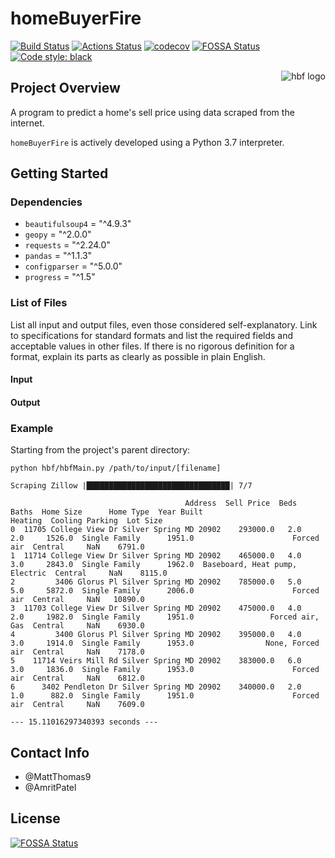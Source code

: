 # homeBuyerFire
[![Build Status](https://travis-ci.com/MattThomas9/Home-Buyer-Fire.svg?branch=master)](https://travis-ci.com/MattThomas9/Home-Buyer-Fire)
[![Actions Status](https://github.com/MattThomas9/Home-Buyer-Fire/workflows/Lint/badge.svg)](https://github.com/MattThomas9/Home-Buyer-Fire/actions)
[![codecov](https://codecov.io/gh/MattThomas9/Home-Buyer-Fire/branch/master/graph/badge.svg?token=5AJUA8I31G)](https://codecov.io/gh/MattThomas9/Home-Buyer-Fire/)
[![FOSSA Status](https://app.fossa.com/api/projects/git%2Bgithub.com%2FMattThomas9%2FHome-Buyer-Fire.svg?type=shield)](https://app.fossa.com/projects/git%2Bgithub.com%2FMattThomas9%2FHome-Buyer-Fire?ref=badge_shield)
[![Code style: black](https://img.shields.io/badge/code%20style-black-000000.svg)](https://github.com/psf/black)

<a href="https://pypi.org/project/hbf/"><img src="https://docs.google.com/drawings/d/e/2PACX-1vR8jfxdu85njA8C-Fvv0QCGoNrIn8swDLRArTq0IZqmbz9K0_Qe-eHAJJn0OCaIJfUiU8U6EQ4rl7y2/pub?w=229&h=278" alt="hbf logo" align="right" /></a>

## Project Overview

A program to predict a home's sell price using data scraped from the internet.

`homeBuyerFire` is actively developed using a Python 3.7 interpreter.

## Getting Started

### Dependencies

- `beautifulsoup4` = "^4.9.3"
- `geopy` = "^2.0.0"
- `requests` = "^2.24.0"
- `pandas` = "^1.1.3"
- `configparser` = "^5.0.0"
- `progress` = "^1.5"

### List of Files

List all input and output files, even those considered self-explanatory. Link to specifications for standard formats and list the required fields and acceptable values in other files. If there is no rigorous definition for a format, explain its parts as clearly as possible in plain English.

#### Input

#### Output

### Example

Starting from the project's parent directory:

```
python hbf/hbfMain.py /path/to/input/[filename]
```

```
Scraping Zillow |████████████████████████████████| 7/7

                                       Address  Sell Price  Beds  Baths  Home Size      Home Type  Year Built                         Heating  Cooling Parking  Lot Size
0  11705 College View Dr Silver Spring MD 20902    293000.0   2.0    2.0     1526.0  Single Family      1951.0                      Forced air  Central     NaN    6791.0
1  11714 College View Dr Silver Spring MD 20902    465000.0   4.0    3.0     2843.0  Single Family      1962.0  Baseboard, Heat pump, Electric  Central     NaN    8115.0
2         3406 Glorus Pl Silver Spring MD 20902    785000.0   5.0    5.0     5872.0  Single Family      2006.0                      Forced air  Central     NaN   10890.0
3  11703 College View Dr Silver Spring MD 20902    475000.0   4.0    2.0     1982.0  Single Family      1951.0                 Forced air, Gas  Central     NaN    6930.0
4         3400 Glorus Pl Silver Spring MD 20902    395000.0   4.0    3.0     1914.0  Single Family      1953.0                None, Forced air  Central     NaN    7178.0
5    11714 Veirs Mill Rd Silver Spring MD 20902    383000.0   6.0    3.0     1836.0  Single Family      1953.0                      Forced air  Central     NaN    6812.0
6      3402 Pendleton Dr Silver Spring MD 20902    340000.0   2.0    1.0      882.0  Single Family      1951.0                      Forced air  Central     NaN    7609.0

--- 15.11016297340393 seconds ---
```

## Contact Info

- @MattThomas9
- @AmritPatel


## License
[![FOSSA Status](https://app.fossa.com/api/projects/git%2Bgithub.com%2FMattThomas9%2FHome-Buyer-Fire.svg?type=large)](https://app.fossa.com/projects/git%2Bgithub.com%2FMattThomas9%2FHome-Buyer-Fire?ref=badge_large)
